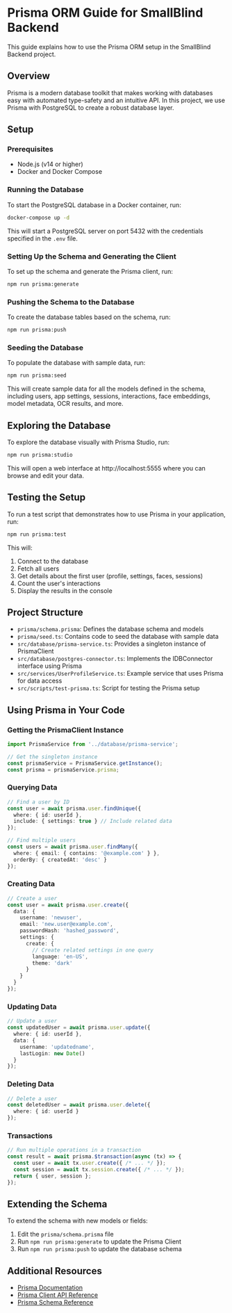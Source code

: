 # Prisma ORM Guide for SmallBlind Backend

This guide explains how to use the Prisma ORM setup in the SmallBlind Backend project.

## Overview

Prisma is a modern database toolkit that makes working with databases easy with automated type-safety and an intuitive API. In this project, we use Prisma with PostgreSQL to create a robust database layer.

## Setup

### Prerequisites

- Node.js (v14 or higher)
- Docker and Docker Compose

### Running the Database

To start the PostgreSQL database in a Docker container, run:

```bash
docker-compose up -d
```

This will start a PostgreSQL server on port 5432 with the credentials specified in the `.env` file.

### Setting Up the Schema and Generating the Client

To set up the schema and generate the Prisma client, run:

```bash
npm run prisma:generate
```

### Pushing the Schema to the Database

To create the database tables based on the schema, run:

```bash
npm run prisma:push
```

### Seeding the Database

To populate the database with sample data, run:

```bash
npm run prisma:seed
```

This will create sample data for all the models defined in the schema, including users, app settings, sessions, interactions, face embeddings, model metadata, OCR results, and more.

## Exploring the Database

To explore the database visually with Prisma Studio, run:

```bash
npm run prisma:studio
```

This will open a web interface at http://localhost:5555 where you can browse and edit your data.

## Testing the Setup

To run a test script that demonstrates how to use Prisma in your application, run:

```bash
npm run prisma:test
```

This will:
1. Connect to the database
2. Fetch all users
3. Get details about the first user (profile, settings, faces, sessions)
4. Count the user's interactions
5. Display the results in the console

## Project Structure

- `prisma/schema.prisma`: Defines the database schema and models
- `prisma/seed.ts`: Contains code to seed the database with sample data
- `src/database/prisma-service.ts`: Provides a singleton instance of PrismaClient
- `src/database/postgres-connector.ts`: Implements the IDBConnector interface using Prisma
- `src/services/UserProfileService.ts`: Example service that uses Prisma for data access
- `src/scripts/test-prisma.ts`: Script for testing the Prisma setup

## Using Prisma in Your Code

### Getting the PrismaClient Instance

```typescript
import PrismaService from '../database/prisma-service';

// Get the singleton instance
const prismaService = PrismaService.getInstance();
const prisma = prismaService.prisma;
```

### Querying Data

```typescript
// Find a user by ID
const user = await prisma.user.findUnique({
  where: { id: userId },
  include: { settings: true } // Include related data
});

// Find multiple users
const users = await prisma.user.findMany({
  where: { email: { contains: '@example.com' } },
  orderBy: { createdAt: 'desc' }
});
```

### Creating Data

```typescript
// Create a user
const user = await prisma.user.create({
  data: {
    username: 'newuser',
    email: 'new.user@example.com',
    passwordHash: 'hashed_password',
    settings: {
      create: {
        // Create related settings in one query
        language: 'en-US',
        theme: 'dark'
      }
    }
  }
});
```

### Updating Data

```typescript
// Update a user
const updatedUser = await prisma.user.update({
  where: { id: userId },
  data: { 
    username: 'updatedname',
    lastLogin: new Date()
  }
});
```

### Deleting Data

```typescript
// Delete a user
const deletedUser = await prisma.user.delete({
  where: { id: userId }
});
```

### Transactions

```typescript
// Run multiple operations in a transaction
const result = await prisma.$transaction(async (tx) => {
  const user = await tx.user.create({ /* ... */ });
  const session = await tx.session.create({ /* ... */ });
  return { user, session };
});
```

## Extending the Schema

To extend the schema with new models or fields:

1. Edit the `prisma/schema.prisma` file
2. Run `npm run prisma:generate` to update the Prisma Client
3. Run `npm run prisma:push` to update the database schema

## Additional Resources

- [Prisma Documentation](https://www.prisma.io/docs/)
- [Prisma Client API Reference](https://www.prisma.io/docs/reference/api-reference/prisma-client-reference)
- [Prisma Schema Reference](https://www.prisma.io/docs/reference/api-reference/prisma-schema-reference) 
